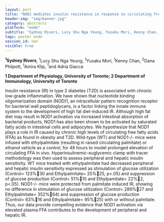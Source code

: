 ```yaml
---
layout: post
title: "NOD1 mediates insulin resistance in response to circulating free fatty acids"
header-img: "img/banner.jpg"
category: abstracts
platform: "endo"
subtitle: "Sydney Rivers, Lucy Shu Nga Yeung, Yusaku Mori, Kenny Chan, Dana Philpott, Amira Klip, and Adria Giacca"
tags: poster endo
session_id: nan
visible: true
---
```

**<sup>1</sup>Sydney Rivers**, <sup>1</sup>Lucy Shu Nga Yeung, <sup>1</sup>Yusaku Mori, <sup>1</sup>Kenny Chan, <sup>2</sup>Dana Philpott, <sup>1</sup>Amira Klip, <sup>1</sup>and Adria Giacca

__1 Department of Physiology, University of Toronto; 2 Department of Immunology, University of Toronto__

Insulin resistance (IR) in type 2 diabetes (T2D) is associated with chronic low-grade inflammation. We have shown that nucleotide binding oligomerization domain (NOD)1, an intracellular pattern recognition receptor for bacterial wall peptidoglycans, is a factor linking the innate immune system to the development of high fat diet-induced IR. Although high fat diet may result in NOD1 activation via increased intestinal absorption of bacterial products, NOD1 has also been shown to be activated by saturated fatty acids in intestinal cells and adipocytes. We hypothesize that NOD1 plays a role in IR caused by chronic high levels of circulating free fatty acids (FFA) as found in obesity and T2D. Wild-type (WT) and NOD1-/- mice were infused with ethylpalmitate (resulting in raised circulating palmitate) or ethanol vehicle as a control, for 48 hours to model prolonged elevation of circulating FFA in vivo. Hyperinsulinemic-euglycemic clamp with tracer methodology was then used to assess peripheral and hepatic insulin sensitivity. WT mice treated with ethylpalmitate had decreased peripheral and hepatic insulin sensitivity expressed as stimulation of glucose utilization (Control= 123%30 and Ethylpalmitate= 25%25, p<.05) and suppression of glucose production (Control= 51%10 and Ethylpamitate= 22%2, p<.05). NOD1-/- mice were protected from palmitate induced IR, showing no difference in stimulation of glucose utilization (Control= 289%27 and Ethylpalmitate= 352%64) and suppression of glucose production (Control= 63%16 and Ethylpalmitate= 95%25) with or without palmitate. Thus, our data provide compelling evidence that NOD1 activation via elevated plasma FFA contributes to the development of peripheral and hepatic IR. 